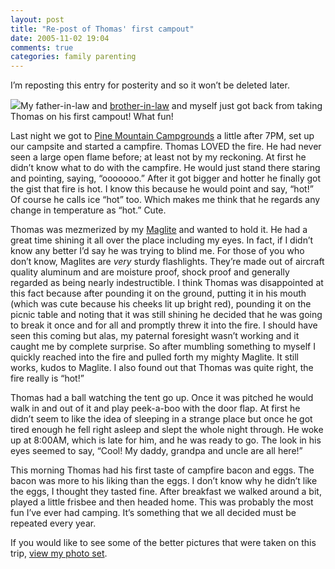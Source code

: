 ```yaml
---
layout: post
title: "Re-post of Thomas' first campout"
date: 2005-11-02 19:04
comments: true
categories: family parenting
---
```


I&#8217;m reposting this entry for posterity and so it won&#8217;t be deleted later.

<img src="http://static.flickr.com/25/54946784_1e9ceae6b4_m.jpg" class="alignleft"/>My father-in-law and <a href="http://caved.blogspot.com">brother-in-law</a> and myself just got back from taking Thomas on his first campout!  What fun!

Last night we got to <a href="http://www.camppinemountain.com/">Pine Mountain Campgrounds</a> a little after 7PM, set up our campsite and started a campfire.  Thomas <span class="caps"><span class="caps"><span class="caps"><span class="caps">LOVED</span></span></span></span> the fire.  He had never seen a large open flame before; at least not by my reckoning.  At first he didn&#8217;t know what to do with the campfire.  He would just stand there staring and pointing, saying, &#8220;ooooooo.&#8221;  After it got bigger and hotter he finally got the gist that fire is hot.  I know this because he would point and say, &#8220;hot!&#8221;  Of course he calls ice &#8220;hot&#8221; too.  Which makes me think that he regards any change in temperature as &#8220;hot.&#8221;  Cute.

Thomas was mezmerized by my <a href="http://www.maglite.com/">Maglite</a> and wanted to hold it.  He had a great time shining it all over the place including my eyes.  In fact, if I didn&#8217;t know any better I&#8217;d say he was trying to blind me.  For those of you who don&#8217;t know, Maglites are <em>very </em>sturdy flashlights.  They&#8217;re made out of aircraft quality aluminum and are moisture proof, shock proof and generally regarded as being nearly indestructible.  I think Thomas was disappointed at this fact because after pounding it on the ground, putting it in his mouth (which was cute because his cheeks lit up bright red), pounding it on the picnic table and noting that it was still shining he decided that he was going to break it once and for all and promptly threw it into the fire.  I should have seen this coming but alas, my paternal foresight wasn&#8217;t working and it caught me by complete surprise.  So after mumbling something to myself I quickly reached into the fire and pulled forth my mighty Maglite.  It still works, kudos to Maglite.  I also found out that Thomas was quite right, the fire really is &#8220;hot!&#8221;

Thomas had a ball watching the tent go up.  Once it was pitched he would walk in and out of it and play peek-a-boo with the door flap.  At first he didn&#8217;t seem to like the idea of sleeping in a strange place but once he got tired enough he fell right asleep and slept the whole night through.  He woke up at 8:00AM, which is late for him, and he was ready to go.  The look in his eyes seemed to say, &#8220;Cool!  My daddy, grandpa and uncle are all here!&#8221;

This morning Thomas had his first taste of campfire bacon and eggs.  The bacon was more to his liking than the eggs.  I don&#8217;t know why he didn&#8217;t like the eggs, I thought they tasted fine.  After breakfast we walked around a bit, played a little frisbee and then headed home.  This was probably the most fun I&#8217;ve ever had camping.  It&#8217;s something that we all decided must be repeated every year.

If you would like to see some of the better pictures that were taken on this trip, <a href="http://www.flickr.com/photos/m31337/sets/1190652/">view my photo set</a>.